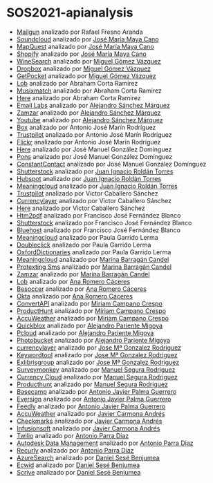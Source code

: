 # SOS2021-apianalysis
* [Mailgun](https://www.mailgun.com) analizado por Rafael Fresno Aranda
* [Soundcloud](https://developers.soundcloud.com/) analizado por [José María Maya Cano](https://github.com/josemarimaya)
* [MapQuest](https://developer.mapquest.com/) analizado por [José María Maya Cano](https://github.com/josemarimaya)
* [Shopify](https://shopify.dev/concepts/shopify-introduction) analizado por [José María Maya Cano](https://github.com/josemarimaya)
* [WineSearch](https://www.wine-searcher.com/) analizado por [Miguel Gómez Vázquez](https://github.com/migueclon98)
* [Dropbox](https://www.dropbox.com/plans?tab=personal) analizado por [Miguel Gómez Vázquez](https://github.com/migueclon98)
* [GetPocket](https://getpocket.com/premium) analizado por [Miguel Gómez Vázquez](https://github.com/migueclon98)
* [Lob](https://www.lob.com/) analizado por Abraham Corta Ramirez
* [Musixmatch](https://developer.musixmatch.com/) analizado por Abraham Corta Ramirez
* [Here](https://developer.here.com/) analizado por Abraham Corta Ramirez
* [Email Labs](https://emaillabs.io/en/pricing/) analizado por [Alejandro Sánchez Márquez](https://github.com/Alesanmar)
* [Zamzar](https://developers.zamzar.com/pricing) analizado por [Alejandro Sánchez Márquez](https://github.com/Alesanmar)
* [Youtube](https://developers.google.com/youtube/v3/determine_quota_cost) analizado por [Alejandro Sánchez Márquez](https://github.com/Alesanmar)
* [Box](https://www.box.com/es-419/pricing/business) analizado por Antonio José Marín Rodríguez
* [Trustpilot](https://business.trustpilot.com/plans) analizado por Antonio José Marín Rodríguez
* [Flickr](https://www.flickr.com/account/upgrade/pro) analizado por Antonio José Marín Rodríguez
* [Here](https://developer.here.com/pricing) analizado por José Manuel González Domínguez
* [Pons](http://en.pons.com/assets/docs/api_dict.pdf) analizado por José Manuel González Domínguez
* [ConstantContact](https://www.constantcontact.com/es/price-plans) analizado por José Manuel González Domínguez
* [Shutterstock](https://www.shutterstock.com/es/pricing) analizado por [Juan Ignacio Roldán Torres](https://github.com/juaroltor)
* [Hubspot](https://www.hubspot.es/pricing/marketing?term=annual&edition=starter) analizado por [Juan Ignacio Roldán Torres](https://github.com/juaroltor)
* [Meaningcloud](https://www.meaningcloud.com/es/productos/precios) analizado por [Juan Ignacio Roldán Torres](https://github.com/juaroltor)
* [Trustpilot](https://business.trustpilot.com) analizado por Víctor Caballero Sánchez
* [Currencylayer](https://currencylayer.com) analizado por Víctor Caballero Sánchez
* [Here](https://developer.here.com) analizado por Víctor Caballero Sánchez
* [Htm2pdf](https://www.htm2pdf.co.uk/plans-and-pricing/) analizado por Francisco José Fernández Blanco
* [Shutterstock](https://www.shutterstock.com/es/pricing) analizado por Francisco José Fernández Blanco
* [Bluehost](https://www.bluehost.com/web-hosting/signup) analizado por Francisco José Fernández Blanco
* [Meaningcloud](https://www.meaningcloud.com/) analizado por Paula Garrido Lerma
* [Doubleclick](https://ads.google.com/home/pricing/) analizado por Paula Garrido Lerma
* [OxfordDictionaries](https://developer.oxforddictionaries.com/) analizado por Paula Garrido Lerma
* [Meaningcloud](https://www.meaningcloud.com/es/productos/precios) analizado por [Marina Barragán Candel](https://github.com/MarinaBC)
* [Protexting Sms](https://www.protexting.com/messaging-pricing-spain.html) analizado por [Marina Barragán Candel](https://github.com/MarinaBC)
* [Zamzar](https://developers.zamzar.com/pricing) analizado por [Marina Barragán Candel](https://github.com/MarinaBC)
* [Lob](https://www.lob.com/) analizado por [Ana Romero Cáceres](https://github.com/anaromero99)
* [Besoccer](https://es.besoccer.com/api) analizado por [Ana Romero Cáceres](https://github.com/anaromero99)
* [Okta](https://www.okta.com/pricing/) analizado por [Ana Romero Cáceres](https://github.com/anaromero99)
* [ConvertAPI](https://www.convertapi.com/prices) analizado por [Miriam Campano Crespo](https://github.com/Mirishya)
* [ProductHunt](https://www.producthunt.com/ship) analizado por [Miriam Campano Crespo](https://github.com/Mirishya)
* [AccuWeather](https://developer.accuweather.com/packages) analizado por [Miriam Campano Crespo](https://github.com/Mirishya)
* [Quickblox](https://quickblox.com/) analizado por [Alejandro Pariente Migoya](https://github.com/RoundPegInASquareHole)
* [Pcloud](https://www.pcloud.com/es/eu) analizado por [Alejandro Pariente Migoya](https://github.com/RoundPegInASquareHole)
* [Photobucket](https://app.photobucket.com/explore) analizado por [Alejandro Pariente Migoya](https://github.com/RoundPegInASquareHole)
* [currencylayer](https://currencylayer.com/) analizado por [Jose Mª Gonzalez Rodriguez](https://github.com/josgonrod7)
* [Keywordtool](https://keywordtool.io/es) analizado por [Jose Mª Gonzalez Rodriguez](https://github.com/josgonrod7)
* [Exlibrisgroup](https://exlibrisgroup.com/es/) analizado por [Jose Mª Gonzalez Rodriguez](https://github.com/josgonrod7)
* [Surveymonkey](https://es.surveymonkey.com/) analizado por [Manuel Segura Rodriguez](https://github.com/mansegrod)
* [Currency Cloud](https://www.currencycloud.com/) analizado por [Manuel Segura Rodriguez](https://github.com/mansegrod)
* [Producthunt](https://www.producthunt.com/) analizado por [Manuel Segura Rodriguez](https://github.com/mansegrod)
* [Basecamp](https://basecamp.com/) analizado por [Antonio Javier Palma Guerrero](https://github.com/ajpalma28)
* [Eversign](https://eversign.com) analizado por [Antonio Javier Palma Guerrero](https://github.com/ajpalma28)
* [Feedly](https://feedly.com/) analizado por [Antonio Javier Palma Guerrero](https://github.com/ajpalma28)
* [AccuWeather](https://developer.accuweather.com/packages) analizado por [Javier Carmona Andrés](https://github.com/JavierCarmona16)
* [Checkmarks](https://checkmarks.com/) analizado por [Javier Carmona Andrés](https://github.com/JavierCarmona16)
* [Infusionsoft](https://keap.com/pricing) analizado por [Javier Carmona Andrés](https://github.com/JavierCarmona16)
* [Twilio](https://sendgrid.com/) analizado por [Antonio Parra Diaz](https://github.com/antonioparra7)
* [Autodesk Data Management](https://forge.autodesk.com/) analizado por [Antonio Parra Diaz](https://github.com/antonioparra7)
* [Recurly](https://recurly.com/) analizado por [Antonio Parra Diaz](https://github.com/antonioparra7)
* [AzureSearch](https://azure.microsoft.com/es-es/pricing/details/search/) analizado por [Daniel Sesé Benjumea](https://github.com/Wocanilo)
* [Ecwid](https://www.ecwid.com/) analizado por [Daniel Sesé Benjumea](https://github.com/Wocanilo)
* [Scrive](https://www.scrive.com/) analizado por [Daniel Sesé Benjumea](https://github.com/Wocanilo)

